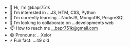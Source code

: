 - 👋 Hi, I’m @bapr751k
- 👀 I’m interested in ...JS, HTM, CSS, Python
- 🌱 I’m currently learning ...NodeJS, MongoDB, PosgreSQL
- 💞️ I’m looking to collaborate on ...developments web
- 📫 How to reach me ...bapr751k@gmail.com
- 😄 Pronouns: ...Xelor
- ⚡ Fun fact: ...49 old

<!---
bapr751k/bapr751k is a ✨ special ✨ repository because its `README.md` (this file) appears on your GitHub profile.
You can click the Preview link to take a look at your changes.
--->
